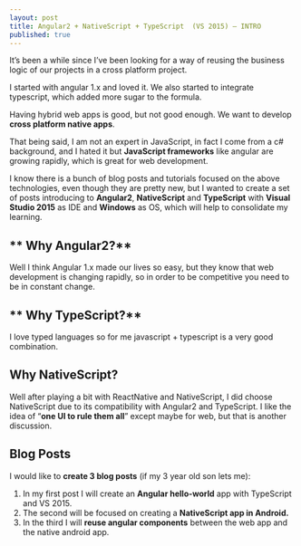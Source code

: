 ```yaml
---
layout: post
title: Angular2 + NativeScript + TypeScript  (VS 2015) – INTRO
published: true
---
```





It’s been a while since I’ve been looking for a way of reusing the business logic of our projects in a cross platform project. 

I started with angular 1.x and loved it. We also started to integrate typescript, which added more sugar to the formula.

Having hybrid web apps is good, but not good enough. We want to develop **cross platform native apps**. 

That being said, I am not an expert in JavaScript, in fact I come from a c# background, and I hated it but **JavaScript frameworks** like angular are growing rapidly, which is great for web development. 

I know there is a bunch of blog posts and tutorials focused on the above technologies, even though they are pretty new, but I wanted to create a set of posts introducing to **Angular2**, **NativeScript** and **TypeScript** with **Visual Studio 2015** as IDE and **Windows** as OS, which will help to consolidate my learning.

##  ** Why Angular2?**

Well I think Angular 1.x made our lives so easy, but they know that web development is changing rapidly, so in order to be competitive you need to be in constant change.

## ** Why TypeScript?**

I love typed languages so for me javascript + typescript is a very good combination.

## **Why NativeScript?**

Well after playing a bit with ReactNative and NativeScript, I did choose NativeScript due to its compatibility with Angular2 and TypeScript.
I like the idea of “**one UI to rule them all**” except maybe for web, but that is another discussion.

## **Blog Posts**

I would like to **create 3 blog posts** (if my 3 year old son lets me):
1. In my first post I will create an **Angular hello-world** app with TypeScript and VS 2015.
2. The second will be focused on creating a **NativeScript app in Android.**
3. In the third I will **reuse angular components** between the web app and the native android app.
